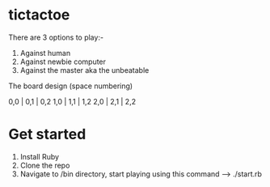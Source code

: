# tictactoe

There are 3 options to play:-

1. Against human
2. Against newbie computer
3. Against the master aka the unbeatable


The board design (space numbering)

0,0 | 0,1 | 0,2
1,0 | 1,1 | 1,2
2,0 | 2,1 | 2,2


# Get started

1. Install Ruby
2. Clone the repo
3. Navigate to /bin directory, start playing using this command --> ./start.rb 
